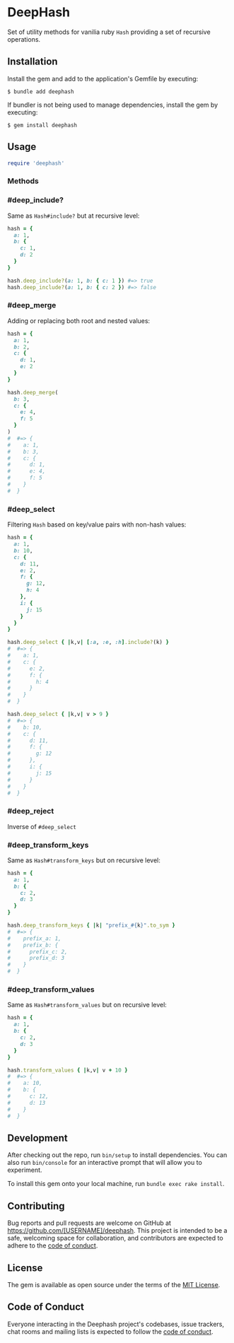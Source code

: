 # DeepHash

Set of utility methods for vanilia ruby `Hash` providing a set of recursive operations.

## Installation

Install the gem and add to the application's Gemfile by executing:

    $ bundle add deephash

If bundler is not being used to manage dependencies, install the gem by executing:

    $ gem install deephash

## Usage

```ruby
require 'deephash'
```

### Methods

### #deep_include?

Same as `Hash#include?` but at recursive level:

```ruby
hash = {
  a: 1,
  b: {
    c: 1,
    d: 2
  }
}

hash.deep_include?(a: 1, b: { c: 1 }) #=> true
hash.deep_include?(a: 1, b: { c: 2 }) #=> false

```

### #deep_merge

Adding or replacing both root and nested values:

```ruby
hash = {
  a: 1,
  b: 2,
  c: {
    d: 1,
    e: 2
  }
}

hash.deep_merge(
  b: 3,
  c: {
    e: 4,
    f: 5
  }
)
#  #=> {
#    a: 1,
#    b: 3,
#    c: {
#      d: 1,
#      e: 4,
#      f: 5
#    }
#  }
```

### #deep_select

Filtering `Hash` based on key/value pairs with non-hash values:

```ruby
hash = {
  a: 1,
  b: 10,
  c: {
    d: 11,
    e: 2,
    f: {
      g: 12,
      h: 4
    },
    i: {
      j: 15
    }
  }
}

hash.deep_select { |k,v| [:a, :e, :h].include?(k) }
#  #=> {
#    a: 1,
#    c: {
#      e: 2,
#      f: {
#        h: 4
#      }
#    }
#  }

hash.deep_select { |k,v| v > 9 }
#  #=> {
#    b: 10,
#    c: {
#      d: 11,
#      f: { 
#        g: 12
#      },
#      i: {
#        j: 15
#      }
#    }
#  }
```

### #deep_reject

Inverse of `#deep_select`

### #deep_transform_keys

Same as `Hash#transform_keys` but on recursive level:

```ruby
hash = {
  a: 1,
  b: {
    c: 2,
    d: 3
  }
}

hash.deep_transform_keys { |k| "prefix_#{k}".to_sym }
#  #=> {
#    prefix_a: 1,
#    prefix_b: {
#      prefix_c: 2,
#      prefix_d: 3
#    }
#  }
```

### #deep_transform_values

Same as `Hash#transform_values` but on recursive level:

```ruby
hash = {
  a: 1,
  b: {
    c: 2,
    d: 3
  }
}

hash.transform_values { |k,v| v + 10 }
#  #=> {
#    a: 10,
#    b: {
#      c: 12,
#      d: 13
#    }
#  }
```

## Development

After checking out the repo, run `bin/setup` to install dependencies. You can also run `bin/console` for an interactive prompt that will allow you to experiment.

To install this gem onto your local machine, run `bundle exec rake install`.

## Contributing

Bug reports and pull requests are welcome on GitHub at https://github.com/[USERNAME]/deephash. This project is intended to be a safe, welcoming space for collaboration, and contributors are expected to adhere to the [code of conduct](https://github.com/[USERNAME]/deephash/blob/master/CODE_OF_CONDUCT.md).

## License

The gem is available as open source under the terms of the [MIT License](https://opensource.org/licenses/MIT).

## Code of Conduct

Everyone interacting in the Deephash project's codebases, issue trackers, chat rooms and mailing lists is expected to follow the [code of conduct](https://github.com/[USERNAME]/deephash/blob/master/CODE_OF_CONDUCT.md).
